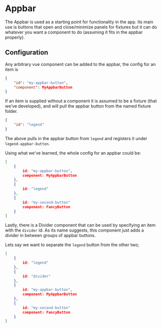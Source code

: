 # Appbar

The Appbar is used as a starting point for functionality in the app. Its main use is buttons that open and close/minimize panels for fixtures but it can do whatever you want a component to do (assuming it fits in the appbar properly).

## Configuration

Any arbitrary vue component can be added to the appbar, the config for an item is

```json
{
    "id": "my-appbar-button",
    "component": MyAppbarButton
}
```

If an item is supplied without a component it is assumed to be a fixture (that we've developed), and will pull the appbar button from the named fixture folder.

```json
{
    "id": "legend"
}
```

The above pulls in the appbar button from `legend` and registers it under `legend-appbar-button`.

Using what we've learned, the whole config for an appbar could be:

```json
[
    {
        id: "my-appbar-button",
        component: MyAppbarButton
    },
    {
        id: "legend"
    },
    {
        id: "my-second-button"
        component: FancyButton
    }
]
```

Lastly, there is a Divider component that can be used by specifying an item with the `divider` id. As its name suggests, this component just adds a divider in between groups of appbar buttons.

Lets say we want to separate the `legend` button from the other two;

```json
[
    {
        id: "legend"
    },
    {
        id: "divider"
    },
    {
        id: "my-appbar-button",
        component: MyAppbarButton
    },
    {
        id: "my-second-button"
        component: FancyButton
    }
]
```
